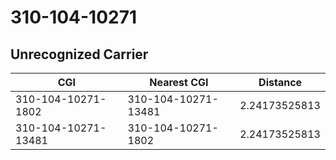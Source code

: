 # 310-104-10271
## Unrecognized Carrier


| CGI | Nearest CGI | Distance |
|-----|-------------|----------|
| 310-104-10271-1802 | 310-104-10271-13481 | 2.24173525813 |
| 310-104-10271-13481 | 310-104-10271-1802 | 2.24173525813 |
